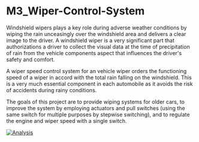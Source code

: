 # M3_Wiper-Control-System


 
Windshield wipers plays a key role during adverse weather conditions by wiping the rain unceasingly over the windshield area and delivers a clear image to the driver. A windshield wiper is a very significant part that authorizations a driver to collect the visual data at the time of precipitation of rain from the vehicle components aspect that influences the driver's safety and comfort.

A wiper speed control system for an vehicle wiper orders the functioning speed of a wiper in accord with the total rain falling on the windshield. This is a very much essential component in each automobile as it avoids the risk of accidents during rainy conditions.

The goals of this project are to provide wiping systems for older cars, to improve the system by employing actuators and pull switches (using the same switch for multiple purposes by stepwise switching), and to regulate the engine and wiper speed with a single switch.


[![Analysis](https://github.com/Prajwalchoudhari48/M3_Wiper-Control-System/actions/workflows/codeql.yml/badge.svg)](https://github.com/Prajwalchoudhari48/M3_Wiper-Control-System/actions/workflows/codeql.yml)
